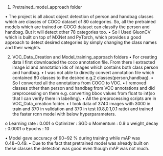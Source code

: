 
1. Pretrained_model_approach folder

•	The project is all about object detection of person and handbag classes which are classes of COCO dataset of 80 categories. So, all the pretrained models which are trained on COCO dataset can classify the person and handbag. But it will detect other 78 categories too.
•	So I Used GluonCV which is built on top of MXNet and PyTorch, which provides a good approach to detect desired categories by simply changing the class names and their weights.

2. VOC_Data_Creation and Model_training_approach folders
•	For creating data I first downloaded the coco annotation file. From there I extracted image id and annotation ids of images which contains both class person and handbag.
•	I was not able to directly convert annotation file which contained 80 classes to the desired e.g.2 classes(person,handbag).
•	So I converted all the annotations from COCO to VOC.
•	I removed classes other than person and handbag from VOC annotations  and did preprocessing on them e.g. converting bbox values from float to int(so that I can verify them in labelImg).
•	All the preprocessing scripts are in VOC_Data_creation folder.
•	I took data of 3740 images with 3000 in train and 370 in validation and 370 in test (0.8,0.1,0.1 ratio) and trained the faster rcnn model with below hyperparameters.

o	Learning rate : 0.001
o	Optimizer : SGD
o	Momentum : 0.9
o	weight_decay : 0.0001
o	Epochs : 10

•	Model gave accuracy of 90~92 % during training while mAP was 0.48~0.49.
•	Due to the fact that pretrained model was already built on these classes the detection was good even though mAP was not much.

